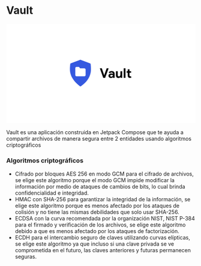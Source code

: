 # Vault

<img src="./images/banner.png" alt = "banner"/>

Vault es una aplicación construida en Jetpack Compose que te ayuda a compartir archivos de manera segura entre 2 entidades usando algoritmos criptográficos

### Algoritmos criptográficos
- Cifrado por bloques AES 256 en modo GCM para el cifrado de archivos, se elige este algoritmo porque el modo GCM impide modificar la información por medio de ataques de cambios de bits, lo cual brinda confidencialidad e integridad.
- HMAC con SHA-256 para garantizar la integridad de la información, se elige este algoritmo porque es menos afectado por los ataques de colisión y no tiene las mismas debilidades que solo usar SHA-256.
- ECDSA con la curva recomendada por la organización NIST, NIST P-384 para el firmado y verificación de los archivos, se elige este algoritmo debido a que es menos afectado por los ataques de factorización.
- ECDH para el intercambio seguro de claves utilizando curvas elípticas, se elige este algoritmo ya que incluso si una clave privada se ve comprometida en el futuro, las claves anteriores y futuras permanecen seguras.
